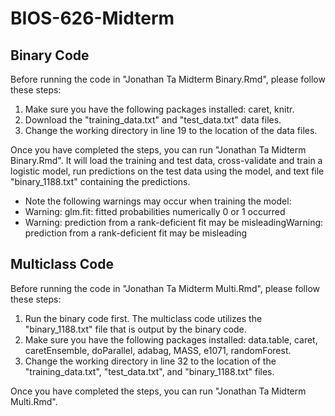 # BIOS-626-Midterm

## Binary Code
Before running the code in "Jonathan Ta Midterm Binary.Rmd", please follow these steps:
1. Make sure you have the following packages installed: caret, knitr.
2. Download the "training_data.txt" and "test_data.txt" data files.
3. Change the working directory in line 19 to the location of the data files.

Once you have completed the steps, you can run "Jonathan Ta Midterm Binary.Rmd".
It will load the training and test data, cross-validate and train a logistic model, run predictions on the test data using the model, and text file "binary_1188.txt" containing the predictions.

* Note the following warnings may occur when training the model:
* Warning: glm.fit: fitted probabilities numerically 0 or 1 occurred
* Warning: prediction from a rank-deficient fit may be misleadingWarning: prediction from a rank-deficient fit may be misleading

## Multiclass Code
Before running the code in "Jonathan Ta Midterm Multi.Rmd", please follow these steps:
1. Run the binary code first. The multiclass code utilizes the "binary_1188.txt" file that is output by the binary code.
2. Make sure you have the following packages installed: data.table, caret, caretEnsemble, doParallel, adabag, MASS, e1071, randomForest.
3. Change the working directory in line 32 to the location of the "training_data.txt", "test_data.txt", and "binary_1188.txt" files.

Once you have completed the steps, you can run "Jonathan Ta Midterm Multi.Rmd".
